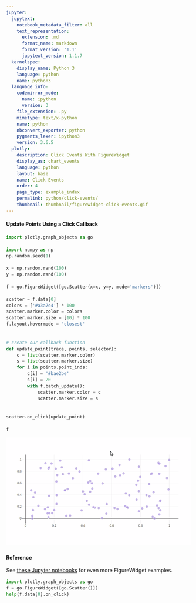 ```yaml
---
jupyter:
  jupytext:
    notebook_metadata_filter: all
    text_representation:
      extension: .md
      format_name: markdown
      format_version: '1.1'
      jupytext_version: 1.1.7
  kernelspec:
    display_name: Python 3
    language: python
    name: python3
  language_info:
    codemirror_mode:
      name: ipython
      version: 3
    file_extension: .py
    mimetype: text/x-python
    name: python
    nbconvert_exporter: python
    pygments_lexer: ipython3
    version: 3.6.5
  plotly:
    description: Click Events With FigureWidget
    display_as: chart_events
    language: python
    layout: base
    name: Click Events
    order: 4
    page_type: example_index
    permalink: python/click-events/
    thumbnail: thumbnail/figurewidget-click-events.gif
---
```


#### Update Points Using a Click Callback

```python
import plotly.graph_objects as go

import numpy as np
np.random.seed(1)

x = np.random.rand(100)
y = np.random.rand(100)

f = go.FigureWidget([go.Scatter(x=x, y=y, mode='markers')])

scatter = f.data[0]
colors = ['#a3a7e4'] * 100
scatter.marker.color = colors
scatter.marker.size = [10] * 100
f.layout.hovermode = 'closest'


# create our callback function
def update_point(trace, points, selector):
    c = list(scatter.marker.color)
    s = list(scatter.marker.size)
    for i in points.point_inds:
        c[i] = '#bae2be'
        s[i] = 20
        with f.batch_update():
            scatter.marker.color = c
            scatter.marker.size = s


scatter.on_click(update_point)

f
```

<img src='https://raw.githubusercontent.com/michaelbabyn/plot_data/master/figurewidget-click-event.gif'>


#### Reference


See [these Jupyter notebooks](https://github.com/jonmmease/plotly_ipywidget_notebooks) for even more FigureWidget examples.

```python
import plotly.graph_objects as go
f = go.FigureWidget([go.Scatter()])
help(f.data[0].on_click)
```
